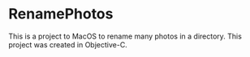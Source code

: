 # RenamePhotos
This is a project to MacOS to rename many photos in a directory.
This project was created in Objective-C.
